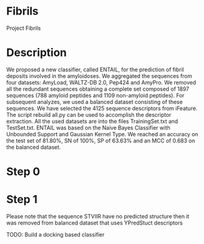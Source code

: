 # Fibrils
Project Fibrils

# Description
We proposed a new classifier, called ENTAIL, for the prediction of fibril deposits involved in the amyloidoses. We aggregated the sequences from four datasets: AmyLoad, WALTZ-DB 2.0, Pep424 and AmyPro. We removed all the redundant sequences obtaining a complete set composed of 1897 sequences (788 amyloid peptides and 1109 non-amyloid peptides). For subsequent analyzes, we used a balanced dataset consisting of these sequences. We have selected the 4125 sequence descriptors from iFeature. The script rebuild all.py can be used to accomplish the descriptor extraction.
All the used datasets are into the files TrainingSet.txt and TestSet.txt. 
 ENTAIL was based on the Naive Bayes Classifier with Unbounded Support and Gaussian Kernel Type. We reached an accuracy on the test set of 81.80%, SN of 100%, SP of 63.63% and an MCC of 0.683 on the balanced dataset. 


# Step 0
# Step 1

Please note that the sequence STVIIR have no predicted structure then it was removed from balanced dataset that uses YPredStuct descriptors


TODO:
Build a docking based classifier
